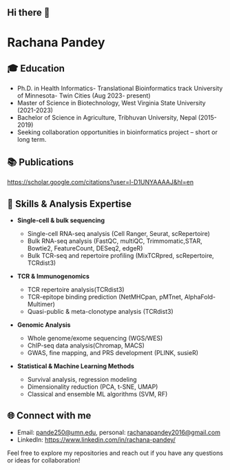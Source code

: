 ## Hi there 👋  
# Rachana Pandey  

🎓 Education
---  
- Ph.D. in Health Informatics- Translational Bioinformatics track University of Minnesota- Twin Cities (Aug 2023- present)
- Master of Science in Biotechnology, West Virginia State University (2021-2023)
- Bachelor of Science in Agriculture, Tribhuvan University, Nepal (2015-2019)
- Seeking collaboration opportunities in bioinformatics project – short or long term.


📚 Publications  
---  
https://scholar.google.com/citations?user=l-D1UNYAAAAJ&hl=en  
  
## 🧠 **Skills & Analysis Expertise**

- **Single-cell & bulk sequencing**
  - Single-cell RNA-seq analysis (Cell Ranger, Seurat, scRepertoire)  
  - Bulk RNA-seq analysis (FastQC, multiQC, Trimmomatic,STAR, Bowtie2, FeatureCount, DESeq2, edgeR)  
  - Bulk TCR-seq and repertoire profiling (MixTCRpred, scRepertoire, TCRdist3)

- **TCR & Immunogenomics**
  - TCR repertoire analysis(TCRdist3)  
  - TCR-epitope binding prediction (NetMHCpan, pMTnet, AlphaFold-Multimer)  
  - Quasi-public & meta-clonotype analysis (TCRdist3)

- **Genomic Analysis**
  - Whole genome/exome sequencing (WGS/WES)  
  - ChIP-seq data analysis(Chromap, MACS)  
  - GWAS, fine mapping, and PRS development (PLINK, susieR)

- **Statistical & Machine Learning Methods**
  - Survival analysis, regression modeling  
  - Dimensionality reduction (PCA, t-SNE, UMAP)  
  - Classical and ensemble ML algorithms (SVM, RF)

🌐 Connect with me 
---  
- Email: pande250@umn.edu, personal: rachanapandey2016@gmail.com
- LinkedIn: https://www.linkedin.com/in/rachana-pandey/

Feel free to explore my repositories and reach out if you have any questions or ideas for collaboration!



